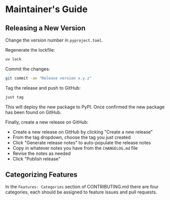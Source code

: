 # Maintainer's Guide

## Releasing a New Version

Change the version number in `pyproject.toml`.

Regenerate the lockfile:

```bash
uv lock
```

Commit the changes:

```sh
git commit -am "Release version x.y.z"
```

Tag the release and push to GitHub:

```sh
just tag
```

This will deploy the new package to PyPI. Once confirmed the new package has been found on GitHub.

Finally, create a new release on GitHub:

* Create a new release on GitHub by clicking "Create a new release"
* From the tag dropdown, choose the tag you just created
* Click "Generate release notes" to auto-populate the release notes
* Copy in whatever notes you have from the `CHANGELOG.md` file
* Revise the notes as needed
* Click "Publish release"

## Categorizing Features

In the `Features: Categories` section of CONTRIBUTING.md there are four categories, each should be assigned to feature issues and pull requests.

